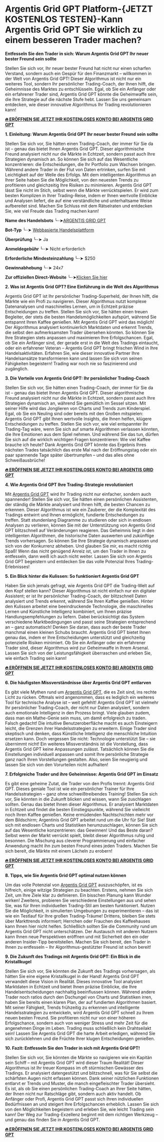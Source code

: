 # Argentis Grid GPT Platform-{JETZT KOSTENLOS TESTEN}-Kann Argentis Grid GPT Sie wirklich zu einem besseren Trader machen?

**Entfesseln Sie den Trader in sich: Warum Argentis Grid GPT Ihr neuer bester Freund sein sollte**

Stellen Sie sich vor, Ihr neuer bester Freund hat nicht nur einen scharfen Verstand, sondern auch ein Gespür für den Finanzmarkt – willkommen in der Welt von Argentis Grid GPT! Dieser Algorithmus ist nicht nur ein weiteres Tool, sondern Ihr persönlicher Trading-Coach, der Ihnen hilft, die Geheimnisse des Marktes zu entschlüsseln. Egal, ob Sie ein Anfänger oder ein erfahrener Trader sind, Argentis Grid GPT könnte die Geheimwaffe sein, die Ihre Strategie auf die nächste Stufe hebt. Lassen Sie uns gemeinsam entdecken, wie dieser innovative Algorithmus Ihr Trading revolutionieren kann!

**[🔥 ERÖFFNEN SIE JETZT IHR KOSTENLOSES KONTO BEI ARGENTIS GRID GPT](https://www.cryptoalertscam.com/argentis-grid-gpt-review/)**

**1. Einleitung: Warum Argentis Grid GPT Ihr neuer bester Freund sein sollte**

Stellen Sie sich vor, Sie hätten einen Trading-Coach, der immer für Sie da ist – genau das bietet Ihnen Argentis Grid GPT. Dieser algorithmische Freund analysiert nicht nur die Märkte in Echtzeit, sondern passt auch Ihre Strategien dynamisch an. So können Sie sich auf das Wesentliche konzentrieren: die Entscheidungen, die Ihr Portfolio zum Wachsen bringen. Während andere Trader in der Flut von Daten ertrinken, surfen Sie mit Leichtigkeit auf der Welle des Erfolgs. Mit dem intelligenten Algorithmus an Ihrer Seite haben Sie die Möglichkeit, von den neuesten Trends zu profitieren und gleichzeitig Ihre Risiken zu minimieren. Argentis Grid GPT lässt Sie nicht im Stich, selbst wenn die Märkte verrücktspielen. Er wird zum besten Komplizen in Ihrer Trading-Reise, indem er Ihnen wertvolle Einblicke und Analysen liefert, die auf eine verständliche und unterhaltsame Weise aufbereitet sind. Machen Sie Schluss mit dem Rätselraten und entdecken Sie, wie viel Freude das Trading machen kann!

**Name des Handelsbots**             ╰┈➤[ARGENTIS GRID GPT](https://www.cryptoalertscam.com/argentis-grid-gpt-review/)

**Bot-Typ**                             ╰┈➤  [Webbasierte Handelsplattform](https://www.cryptoalertscam.com/argentis-grid-gpt-review/)

**Überprüfung**                             ╰┈➤   Ja

**Anmeldegebühr**                       ╰┈➤  Nicht erforderlich

**Erforderliche Mindesteinzahlung**       ╰┈➤  $250

**Gewinnabhebung**                       ╰┈➤  24x7

**Zur offiziellen Direct-Website**           ╰┈➤[Klicken Sie hier](https://www.cryptoalertscam.com/argentis-grid-gpt-review/)

**2. Was ist Argentis Grid GPT? Eine Einführung in die Welt des Algorithmus**

Argentis Grid GPT ist Ihr persönlicher Trading-Superheld, der Ihnen hilft, die Märkte wie ein Profi zu navigieren. Dieser Algorithmus nutzt komplexe Datenanalysen und maschinelles Lernen, um in Echtzeit präzise Entscheidungen zu treffen. Stellen Sie sich vor, Sie hätten einen treuen Begleiter, der stets die besten Handelsmöglichkeiten aufspürt, während Sie entspannt Ihren Kaffee genießen. Mit Argentis Grid GPT wird das möglich! Der Algorithmus analysiert kontinuierlich Marktdaten und erkennt Trends, die selbst den aufmerksamsten Trader übersehen könnten. So können Sie Ihre Strategien stets anpassen und maximieren Ihre Erfolgschancen. Egal, ob Sie ein Anfänger sind, der gerade erst in die Welt des Tradings eintaucht, oder ein erfahrener Veteran – Argentis Grid GPT bringt frischen Wind in Ihre Handelsaktivitäten. Erfahren Sie, wie dieser innovative Partner Ihre Handelsansätze transformieren kann und lassen Sie sich von seinen Fähigkeiten begeistern! Trading war noch nie so faszinierend und zugänglich.

**3. Die Vorteile von Argentis Grid GPT: Ihr persönlicher Trading-Coach**

Stellen Sie sich vor, Sie hätten einen Trading-Coach, der immer für Sie da ist – genau das bietet Ihnen Argentis Grid GPT. Dieser algorithmische Freund analysiert nicht nur die Märkte in Echtzeit, sondern passt auch Ihre Strategien dynamisch an, während Sie gemütlich im Sessel sitzen. Mit seiner Hilfe wird das Jonglieren von Charts und Trends zum Kinderspiel. Egal, ob Sie ein Neuling sind oder bereits mit den Großen mitspielen: Argentis Grid GPT gibt Ihnen wertvolle Insights, die Ihnen helfen, klügere Entscheidungen zu treffen. Stellen Sie sich vor, wie viel entspannter Ihr Trading-Tag wäre, wenn Sie sich auf smarte Algorithmen verlassen könnten, die Ihre Emotionen aus dem Spiel nehmen. Und während Sie das tun, dürfen Sie sich auf die wirklich wichtigen Fragen konzentrieren: Wie viel Kaffee brauche ich heute? Dank Argentis Grid GPT könnte das Ergebnis Ihres nächsten Trades tatsächlich das erste Mal nach der Eröffnungstag oder ein paar spannende Tage später übertrumpfen – und das alles ohne Schweißausbrüche!

**[🔥 ERÖFFNEN SIE JETZT IHR KOSTENLOSES KONTO BEI ARGENTIS GRID GPT](https://www.cryptoalertscam.com/argentis-grid-gpt-review/)**

**4. Wie Argentis Grid GPT Ihre Trading-Strategie revolutioniert**

Mit [Argentis Grid GPT](https://www.cryptoalertscam.com/argentis-grid-gpt-review/) wird Ihr Trading nicht nur einfacher, sondern auch spannender! Stellen Sie sich vor, Sie hätten einen persönlichen Assistenten, der ständig die Märkte analysiert und Ihnen hilft, die besten Chancen zu erkennen. Dieser Algorithmus ist wie ein Zauberer, der die Komplexität des Tradings entwirrt und Ihnen ermöglicht, fundierte Entscheidungen zu treffen. Statt stundenlang Diagramme zu studieren oder sich in endlosen Analysen zu verlieren, können Sie mit der Unterstützung von Argentis Grid GPT blitzschnell auf Veränderungen reagieren. Das Geheimnis liegt in den intelligenten Algorithmen, die historische Daten auswerten und zukünftige Trends vorhersagen. So können Sie Ihre Strategie dynamisch anpassen und sich von der Konkurrenz abheben. Und glauben Sie mir, es macht richtig Spaß! Wenn das nicht genügend Anreiz ist, um den Trader in Ihnen zu entfesseln, dann weiß ich auch nicht weiter. Lassen Sie sich von Argentis Grid GPT begeistern und entdecken Sie das volle Potenzial Ihres Trading-Erlebnisses!

**5. Ein Blick hinter die Kulissen: So funktioniert Argentis Grid GPT**

Haben Sie sich jemals gefragt, wie Argentis Grid GPT die Trading-Welt auf den Kopf stellen kann? Dieser Algorithmus ist nicht einfach nur ein digitaler Assistent; er ist Ihr persönlicher Trading-Coach, der blitzschnell Daten analysiert und Trends erkennt, während Sie Ihren Kaffee genießen. Hinter den Kulissen arbeitet eine beeindruckende Technologie, die maschinelles Lernen und Künstliche Intelligenz kombiniert, um Ihnen präzise Handlungsempfehlungen zu liefern. Dabei berücksichtigt das System verschiedene Marktbedingungen und passt seine Strategien entsprechend an – ganz automatisch! Denken Sie daran, dass auch der beste Trader manchmal einen kleinen Schubs braucht. Argentis Grid GPT bietet Ihnen genau das, indem er Ihre Entscheidungen unterstützt und gleichzeitig potenzielle Risiken minimiert. Ob Sie ein Anfänger oder ein erfahrener Trader sind, dieser Algorithmus wird zur Geheimwaffe in Ihrem Arsenal. Lassen Sie sich von der Leistungsfähigkeit überraschen und erleben Sie, wie einfach Trading sein kann!

**[🔥 ERÖFFNEN SIE JETZT IHR KOSTENLOSES KONTO BEI ARGENTIS GRID GPT](https://www.cryptoalertscam.com/argentis-grid-gpt-review/)**

**6. Die häufigsten Missverständnisse über Argentis Grid GPT entlarven**

Es gibt viele Mythen rund um [Argentis Grid GPT](https://www.cryptoalertscam.com/argentis-grid-gpt-review/), die es Zeit sind, ins rechte Licht zu rücken. Oftmals wird angenommen, dass es lediglich ein weiteres Tool für technische Analyse ist – weit gefehlt! Argentis Grid GPT ist vielmehr Ihr persönlicher Trading-Coach, der nicht nur Daten analysiert, sondern auch emotionale Intelligenz in den Prozess bringt. Viele glauben zudem, dass man ein Mathe-Genie sein muss, um damit erfolgreich zu traden. Falsch gedacht! Die intuitive Benutzeroberfläche macht es auch Einsteigern leicht, die Grenzen ihrer Handelsstrategien zu erweitern. Einige Trader sind skeptisch und denken, dass Künstliche Intelligenz die menschliche Intuition ersetzen kann. Doch vergessen Sie nicht: Technologie unterstützt Sie – sie übernimmt nicht! Ein weiteres Missverständnis ist die Vorstellung, dass Argentis Grid GPT keine Anpassungen zulässt. Tatsächlich können Sie die Einstellungen individuell anpassen und somit Ihre persönliche Strategie ganz nach Ihren Vorstellungen gestalten. Also, seien Sie neugierig und lassen Sie sich von den Vorurteilen nicht aufhalten!

**7. Erfolgreiche Trader und ihre Geheimnisse: Argentis Grid GPT im Einsatz**

Es gibt eine geheime Zutat, die Trader von den Profis trennt: Argentis Grid GPT. Dieses geniale Tool ist wie ein persönlicher Trainer für Ihre Handelsstrategien – ganz ohne schweißtreibendes Training! Stellen Sie sich vor, Sie könnten in die Zukunft blicken und wissen, wann Sie zuschlagen sollten. Genau das bietet Ihnen dieser Algorithmus. Er analysiert Marktdaten in Echtzeit und findet die besten Einstiegspunkte, während Sie vielleicht noch Ihren Kaffee genießen. Keine ermüdenden Nachtschichten mehr vor dem Bildschirm; Argentinis Grid GPT arbeitet rund um die Uhr für Sie! Statt sich mit endlosen Charts und Statistiken herumzuschlagen, können Sie sich auf das Wesentliche konzentrieren: das Gewinnen! Und das Beste daran? Selbst wenn der Markt verrückt spielt, bleibt dieser Algorithmus ruhig und besonnen. Die Mischung aus cleverer Programmierung und einfacher Anwendung macht ihn zum besten Freund eines jeden Traders. Machen Sie sich bereit, die Märkte mit einem Lächeln zu erobern!

**[🔥 ERÖFFNEN SIE JETZT IHR KOSTENLOSES KONTO BEI ARGENTIS GRID GPT](https://www.cryptoalertscam.com/argentis-grid-gpt-review/)**

**8. Tipps, wie Sie Argentis Grid GPT optimal nutzen können**

Um das volle Potenzial von [Argentis Grid GPT](https://www.cryptoalertscam.com/argentis-grid-gpt-review/) auszuschöpfen, ist es hilfreich, einige witzige Strategien zu beachten. Erstens, nehmen Sie sich Zeit, um Ihre Ziele klar zu definieren. Ein bisschen Planung kann Wunder wirken! Zweitens, probieren Sie verschiedene Einstellungen aus und sehen Sie, was für Ihren individuellen Trading-Stil am besten funktioniert. Nutzen Sie die Möglichkeit, in simulierten Umgebungen zu experimentieren – das ist wie ein Testlauf für Ihre großen Trading-Träume! Drittens, bleiben Sie stets über Markttrends informiert; Herrchen oder Frauchen des Kaffeehauses kann Ihnen hier nicht helfen. Schließlich sollten Sie die Community rund um Argentis Grid GPT nicht unterschätzen. Der Austausch mit anderen Nutzern kann Ihnen neue Perspektiven eröffnen und mit Sicherheit den ein oder anderen Insider-Tipp bereitstellen. Machen Sie sich bereit, den Trader in Ihnen zu entfesseln – Ihr Algorithmus-gestützter Freund ist schon bereit!

**9. Die Zukunft des Tradings mit Argentis Grid GPT: Ein Blick in die Kristallkugel**

Stellen Sie sich vor, Sie könnten die Zukunft des Tradings vorhersagen, als hätten Sie eine eigene Kristallkugel in der Hand! Argentis Grid GPT verwandelt diese Vision in Realität. Dieses innovative Tool analysiert Marktdaten in Echtzeit und bietet Ihnen präzise Einblicke, die Ihre Handelsentscheidungen nachhaltig beeinflussen können. Während andere Trader noch ratlos durch den Dschungel von Charts und Statistiken irren, haben Sie bereits einen klaren Plan, der auf fundierten Algorithmen basiert. Mit seiner Fähigkeit, Trends frühzeitig zu erkennen und intelligente Handelsstrategien zu entwickeln, wird Argentis Grid GPT schnell zu Ihrem neuen besten Freund. Sie profitieren nicht nur von einer höheren Erfolgschance, sondern auch von weniger Stress und mehr Zeit für die angenehmen Dinge im Leben. Trading muss schließlich kein Drahtseilakt sein! Lassen Sie Argentis Grid GPT die harte Arbeit erledigen, während Sie sich zurücklehnen und die Früchte Ihrer klugen Entscheidungen genießen.

**10. Fazit: Entfesseln Sie den Trader in sich mit Argentis Grid GPT!**

Stellen Sie sich vor, Sie könnten die Märkte so navigieren wie ein Kapitän sein Schiff – mit Argentis Grid GPT wird dieser Traum Realität! Dieser Algorithmus ist Ihr treuer Kompass im oft stürmischen Gewässer des Tradings. Er analysiert datengestützt und blitzschnell, was für Sie selbst die schärfsten Augen nicht erfassen können. Dank seiner nützlichen Funktionen entlarvt er Trends und Muster, die manch eingefleischter Trader übersieht. Es ist, als ob Sie einen persönlichen Trading-Coach an Ihrer Seite hätten, der Ihnen nicht nur Ratschläge gibt, sondern auch aktiv handelt. Ob Anfänger oder Profi, Argentis Grid GPT passt sich Ihren individuellen Bedürfnissen an und steigert Ihre Erfolgschancen erheblich. Lassen Sie sich von den Möglichkeiten begeistern und erleben Sie, wie leicht Trading sein kann! Der Weg zur Trading-Exzellenz beginnt mit dem richtigen Werkzeug – und genau das finden Sie in Argentis Grid GPT.

**[🔥 ERÖFFNEN SIE JETZT IHR KOSTENLOSES KONTO BEI ARGENTIS GRID GPT](https://www.cryptoalertscam.com/argentis-grid-gpt-review/)**
